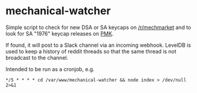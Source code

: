 # mechanical-watcher

Simple script to check for new DSA or SA keycaps on [/r/mechmarket](https://www.reddit.com/r/mechmarket) and to look for SA "1976" keycap releases on [PMK](http://pimpmykeyboard.com/sa-1976-keycap-set/).

If found, it will post to a Slack channel via an incoming webhook. LevelDB is used to keep a history of reddit threads so that the same thread is not broadcast to the channel.

Intended to be run as a cronjob, e.g.
```
*/5 * * * * cd /var/www/mechanical-watcher && node index > /dev/null 2>&1
```
